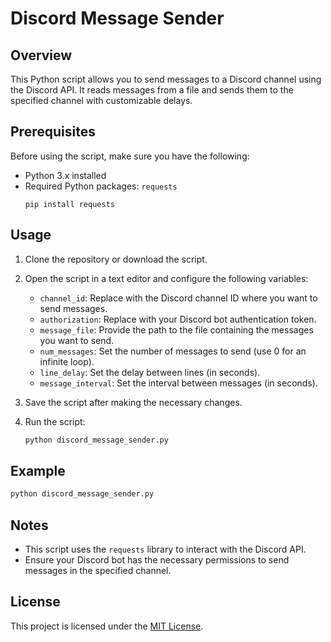 # Discord Message Sender

## Overview

This Python script allows you to send messages to a Discord channel using the Discord API. It reads messages from a file and sends them to the specified channel with customizable delays.

## Prerequisites

Before using the script, make sure you have the following:

- Python 3.x installed
- Required Python packages: `requests`
  ```
  pip install requests
  ```

## Usage

1. Clone the repository or download the script.
2. Open the script in a text editor and configure the following variables:

   - `channel_id`: Replace with the Discord channel ID where you want to send messages.
   - `authorization`: Replace with your Discord bot authentication token.
   - `message_file`: Provide the path to the file containing the messages you want to send.
   - `num_messages`: Set the number of messages to send (use 0 for an infinite loop).
   - `line_delay`: Set the delay between lines (in seconds).
   - `message_interval`: Set the interval between messages (in seconds).

3. Save the script after making the necessary changes.

4. Run the script:

   ```bash
   python discord_message_sender.py
   ```

## Example

```python
python discord_message_sender.py
```

## Notes

- This script uses the `requests` library to interact with the Discord API.
- Ensure your Discord bot has the necessary permissions to send messages in the specified channel.

## License

This project is licensed under the [MIT License](LICENSE).

